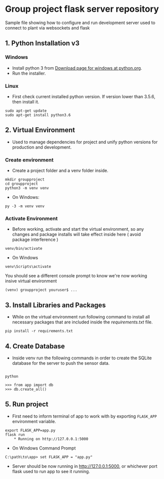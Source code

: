 # Group project flask server repository

Sample file showing how to configure and run development server used to connect to plant via websockets and flask

## 1. Python Installation v3

### Windows
 
 - Install python 3 from <a href="https://www.python.org/downloads/windows/" target="_blank">Download page for windows at python.org</a>.  
 - Run the installer.


### Linux

- First check current installed python version.  If version lower than 3.5.6, then install it. 

```shell
sudo apt-get update
sudo apt-get install python3.6
```

## 2. Virtual Environment

- Used to manage dependencies for project and unify python versions for production and development.

### Create environment

- Create a project folder and a venv folder inside.

```shell
mkdir groupproject
cd groupproject
python3 -m venv venv
```

- On Windows: 

```shell
py -3 -m venv venv
```

### Activate Environment

- Before working, activate and start the virtual environment, so any changes and package installs will take effect inside here ( avoid package interference )

```shell
venv/bin/activate
```

- On Windows

```shell
venv\Scripts\activate
```

You should see a different console prompt to know we're now working insive virtual environment

```shell
(venv) groupproject youruser$ ...
```

## 3. Install Libraries and Packages

- While on the virtual environment run following command to install all necessary packages that are included inside the *requirements.txt* file.

```shell
pip install -r requirements.txt
```

## 4. Create Database

- Inside venv run the following commands in order to create the SQLite database for the server to push the sensor data.

```shell

python

>>> from app import db
>>> db.create_all()

```

## 5. Run project

- First need to inform terminal of app to work with by exporting `FLASK_APP` environment variable.

```shell
export FLASK_APP=app.py
flask run
    * Running on http://127.0.0.1:5000
```
 - On Windows Command Prompt

 ```shell
C:\path\to\app> set FLASK_APP = "app.py"
```

- Server should be now running in <a href="127.0.0.1:5000">http://127.0.0.1:5000</a>, or whichever port flask used to run app to see it running.

